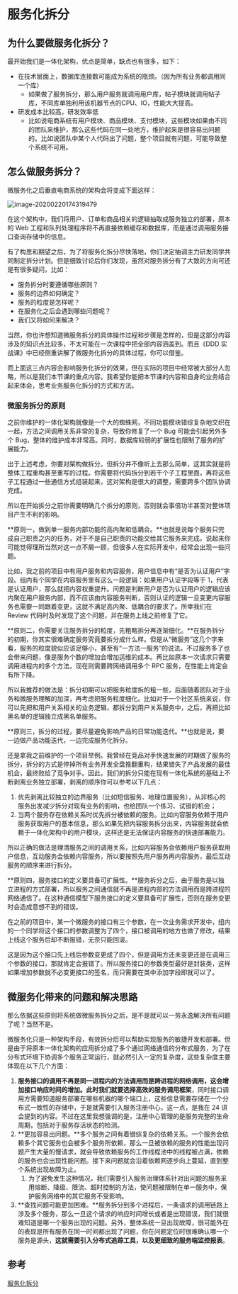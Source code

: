 # 服务化拆分



## 为什么要做服务化拆分？

最开始我们是一体化架构，优点是简单，缺点也有很多，如下：

- 在技术层面上，数据库连接数可能成为系统的瓶颈。（因为所有业务都调用同一个库）
  - 如果做了服务拆分，那么用户服务就调用用户库，帖子模块就调用帖子库，不同库单独利用该机器节点的CPU、IO，性能大大提高。
- 研发成本比较高，研发效率低
  - 比如说电商系统有用户模块、商品模块、支付模块，这些模块如果由不同的团队来维护，那么这些代码在同一处地方，维护起来是很容易出问题的。比如说团队中某个人代码出了问题，整个项目就有问题，可能导致整个系统不可用。





## 怎么做服务拆分？

微服务化之后垂直电商系统的架构会将变成下面这样：

![image-20200220174319479](https://tva1.sinaimg.cn/large/0082zybpgy1gc30ah0s1kj30qe0m0dsy.jpg)

在这个架构中，我们将用户、订单和商品相关的逻辑抽取成服务独立的部署，原本的 Web 工程和队列处理程序将不再直接依赖缓存和数据库，而是通过调用服务接口查询存储中的信息。

有了构思和期望之后，为了将服务化拆分尽快落地，你们决定抽调主力研发同学共同制定拆分计划。但是细致讨论后你们发现，虽然对服务拆分有了大致的方向可还是有很多疑问，比如：

- 服务拆分时要遵循哪些原则？
- 服务的边界如何确定？
- 服务的粒度是怎样呢？
- 在服务化之后会遇到哪些问题呢？
- 我们又将如何来解决？

当然，你也许想知道微服务拆分的具体操作过程和步骤是怎样的，但是这部分内容涉及的知识点比较多，不太可能在一次课程中把全部内容涵盖到。而且《DDD 实战课》中已经侧重讲解了微服务化拆分的具体过程，你可以借鉴。

而上面这三点内容会影响服务化拆分的效果，但在实际的项目中经常被大部分人忽略，所以是我们本节课的重点内容。我希望你能把本节课的内容和自身的业务结合起来体会，思考业务服务化拆分的方式和方法。



### 微服务拆分的原则

之前你维护的一体化架构就像是一个大的蜘蛛网，不同功能模块错综复杂地交织在一起，方法之间调用关系非常的复杂，导致你修复了一个 Bug 可能会引起另外多个 Bug，整体的维护成本非常高。同时，数据库较弱的扩展性也限制了服务的扩展能力。

出于上述考虑，你要对架构做拆分。但拆分并不像听上去那么简单，这其实就是将整体工程重构甚至重写的过程。你需要将代码拆分到若干个子工程里面，再将这些子工程通过一些通信方式组装起来，这对架构是很大的调整，需要跨多个团队协调完成。

所以在开始拆分之前你需要明确几个拆分的原则，否则就会事倍功半甚至对整体项目产生不利的影响。

**原则一，做到单一服务内部功能的高内聚和低耦合。**也就是说每个服务只完成自己职责之内的任务，对于不是自己职责的功能交给其它服务来完成。说起来你可能觉得理所当然对这一点不屑一顾，但很多人在实际开发中，经常会出现一些问题。

比如，我之前的项目中有用户服务和内容服务，用户信息中有“是否为认证用户”字段。组内有个同学在内容服务里有这么一段逻辑：如果用户认证字段等于 1，代表是认证用户，那么就把内容权重提升。问题是判断用户是否为认证用户的逻辑应该内聚在用户服务内部，而不应该由内容服务判断，否则认证的逻辑一旦变更内容服务也需要一同跟着变更，这就不满足高内聚、低耦合的要求了。所幸我们在 Review 代码时及时发现了这个问题，并在服务上线之前修复了它。

**原则二，你需要关注服务拆分的粒度，先粗略拆分再逐渐细化。**在服务拆分的初期，你其实很难确定服务究竟要拆分成什么样。但是从“微服务”这几个字来看，服务的粒度貌似应该足够小，甚至有“一方法一服务”的说法。不过服务多了也会带来问题，像是服务个数的增加会增加运维的成本。再比如原本一次请求只需要调用进程内的多个方法，现在则需要跨网络调用多个 RPC 服务，在性能上肯定会有所下降。

所以我推荐的做法是：拆分初期可以把服务粒度拆的粗一些，后面随着团队对于业务和微服务理解的加深，再考虑把服务粒度细化。比如对于一个社区系统来说，你可以先把和用户关系相关的业务逻辑，都拆分到用户关系服务中，之后，再把比如黑名单的逻辑独立成黑名单服务。

**原则三，拆分的过程，要尽量避免影响产品的日常功能迭代。**也就是说，要一边做产品功能迭代，一边完成服务化拆分。

还是拿我之前维护的一个项目举例。我曾经在竞品对手快速发展的时期做了服务的拆分，拆分的方式是停掉所有业务开发全盘推翻重构，结果错失了产品发展的最佳机会，最终败给了竞争对手。因此，我们的拆分只能在现有一体化系统的基础上不断剥离业务独立部署，剥离的顺序你可以参考以下几点：

1. 优先剥离比较独立的边界服务（比如短信服务、地理位置服务），从非核心的服务出发减少拆分对现有业务的影响，也给团队一个练习、试错的机会；
2. 当两个服务存在依赖关系时优先拆分被依赖的服务。比如内容服务依赖于用户服务获取用户的基本信息，那么如果先把内容服务拆分出来，内容服务就会依赖于一体化架构中的用户模块，这样还是无法保证内容服务的快速部署能力。

所以正确的做法是理清服务之间的调用关系，比如内容服务会依赖用户服务获取用户信息，互动服务会依赖内容服务，所以要按照先用户服务再内容服务，最后互动服务的顺序来进行拆分。

**原则四，服务接口的定义要具备可扩展性。**服务拆分之后，由于服务是以独立进程的方式部署，所以服务之间通信就不再是进程内部的方法调用而是跨进程的网络通信了。在这种通信模型下服务接口的定义要具备可扩展性，否则在服务变更时会造成意想不到的错误。

在之前的项目中，某一个微服务的接口有三个参数，在一次业务需求开发中，组内的一个同学将这个接口的参数调整为了四个，接口被调用的地方也做了修改，结果上线这个服务后却不断报错，无奈只能回滚。

这是因为这个接口先上线后参数变更成了四个，但是调用方还未变更还是在调用三个参数的接口，那就肯定会报错了。所以服务接口的参数类型最好是封装类，这样如果增加参数就不必变更接口的签名，而只需要在类中添加字段即就可以了。





## 微服务化带来的问题和解决思路

那么依据这些原则将系统做微服务拆分之后，是不是就可以一劳永逸解决所有问题了呢？当然不是。

微服务化只是一种架构手段，有效拆分后可以帮助实现服务的敏捷开发和部署。但是由于将原本一体化架构的应用拆分成了多个通过网络通信的分布式服务，为了在分布式环境下协调多个服务正常运行，就必然引入一定的复杂度，这些复杂度主要体现在以下几个方面：

1. **服务接口的调用不再是同一进程内的方法调用而是跨进程的网络调用，这会增加接口响应时间的增加。**此时我们就要选**择高效的服务调用框架**，同时接口调用方需要知道服务部署在哪些机器的哪个端口上，这些信息需要存储在一个分布式一致性的存储中，于是就需要引入服务注册中心，这一点，是我在 24 讲会提到的内容。不过在这里我想强调的是，注册中心管理的是服务完整的生命周期，包括对于服务存活状态的检测。
2. **更加容易出问题。**多个服务之间有着错综复杂的依赖关系。一个服务会依赖多个其它服务也会被多个服务所依赖，那么一旦被依赖的服务的性能出现问题产生大量的慢请求，就会导致依赖服务的工作线程池中的线程被占满，依赖的服务也会出现性能问题。接下来问题就会沿着依赖网逐步向上蔓延，直到整个系统出现故障为止。
   1. 为了避免发生这种情况，我们需要引入服务治理体系针对出问题的服务采用熔断、降级、限流、超时控制的方法，使问题被限制在单一服务中，保护服务网络中的其它服务不受影响。
3. **查找问题可能更加困难。**服务拆分到多个进程后，一条请求的调用链路上涉及多个服务，那么一旦这个请求的响应时间增长或者是出现错误，我们就很难知道是哪一个服务出现的问题。另外，整体系统一旦出现故障，很可能外在的表现是所有服务在同一时间都出现了问题，你在问题定位时很难确认哪一个服务是源头，**这就需要引入分布式追踪工具，以及更细致的服务端监控报表**。







## 参考

[服务化拆分](https://time.geekbang.org/column/article/164025)